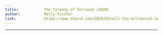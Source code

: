 ```yaml
---
title:            The Tyranny of Terrazzo (2020)
author:           Molly Fischer
link:             https://www.thecut.com/2020/03/will-the-millennial-aesthetic-ever-end.html
---
```

---
